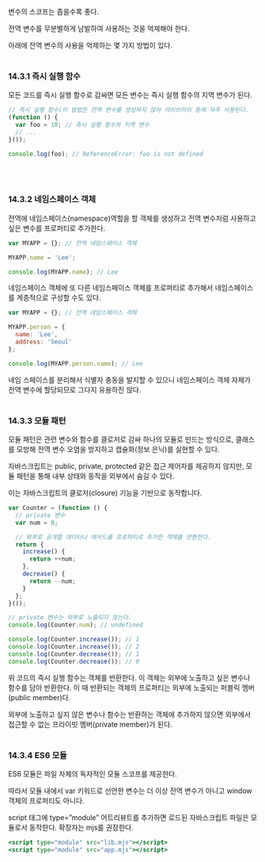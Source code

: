 변수의 스코프는 좁을수록 좋다. 

전역 변수를 무분별하게 남발하여 사용하는 것을 억제해야 한다.

아래에 전역 변수의 사용을 억제하는 몇 가지 방법이 있다.
<br><br>

### 14.3.1 즉시 실행 함수

모든 코드를 즉시 실행 함수로 감싸면 모든 변수는 즉시 실행 함수의 지역 변수가 된다.

```jsx
// 즉시 실행 함수(이 방법은 전역 변수를 생성하지 않아 라이브러리 등에 자주 사용된다.
(function () {
  var foo = 10; // 즉시 실행 함수의 지역 변수
  // ...
}());

console.log(foo); // ReferenceError: foo is not defined
```

<br><br>

### 14.3.2 네임스페이스 객체

전역에 네임스페이스(namespace)역할을 할 객체를 생성하고 전역 변수처럼 사용하고 싶은 변수를 프로퍼티로 추가한다.

```jsx
var MYAPP = {}; // 전역 네임스페이스 객체

MYAPP.name = 'Lee';

console.log(MYAPP.name); // Lee
```

네임스페이스 객체에 또 다른 네임스페이스 객체를 프로퍼티로 추가해서 네임스페이스를 계층적으로 구성할 수도 있다.

```jsx
var MYAPP = {}; // 전역 네임스페이스 객체

MYAPP.person = {
  name: 'Lee',
  address: 'Seoul'
};

console.log(MYAPP.person.name); // Lee
```

네임 스페이스를 분리해서 식별자 충동을 발지할 수 있으니 네임스페이스 객체 자체가 전역 변수에 할당되므로 그다지 유용하진 않다.
<br><br>

### 14.3.3 모듈 패턴

모듈 패턴은 관련 변수와 함수를 클로저로 감싸 하나의 모듈로 만드는 방식으로, 클래스를 모방해 전역 변수 오염을 방지하고 캡슐화(정보 은닉)를 실현할 수 있다. 

자바스크립트는 public, private, protected 같은 접근 제어자를 제공하지 않지만, 모듈 패턴을 통해 내부 상태와 동작을 외부에서 숨길 수 있다. 

이는 자바스크립트의 클로저(closure) 기능을 기반으로 동작합니다.

```jsx
var Counter = (function () {
  // private 변수
  var num = 0;

  // 외부로 공개할 데이터나 메서드를 프로퍼티로 추가한 객체를 반환한다.
  return {
    increase() {
      return ++num;
    },
    decrease() {
      return --num;
    }
  };
}());

// private 변수는 외부로 노출되지 않는다.
console.log(Counter.num); // undefined

console.log(Counter.increase()); // 1
console.log(Counter.increase()); // 2
console.log(Counter.decrease()); // 1
console.log(Counter.decrease()); // 0
```

위 코드의 즉시 실행 함수는 객체를 반환한다. 이 객체는 외부에 노출하고 싶은 변수나 함수를 담아 반환한다. 이 때 반환되는 객체의 프로퍼티는 외부에 노출되는 퍼블릭 멤버(public member)다.

외부에 노출하고 싶지 않은 변수나 함수는 반환하는 객체에 추가하지 않으면 외부에서 접근할 수 없는 프라이빗 멤버(private member)가 된다.
<br><br>

### 14.3.4 ES6 모듈

ES6 모듈은 파일 자체의 독자적인 모듈 스코프를 제공한다.

따라서 모듈 내에서 var 키워드로 선언한 변수는 더 이상 전역 변수가 아니고 window 객체의 프로퍼티도 아니다.

script 태그에 type=”module” 어트리뷰트를 추가하면 로드된 자바스크립트 파일은 모듈로서 동작한다. 확장자는 mjs를 권장한다.

```jsx
<script type="module" src="lib.mjs"></script>
<script type="module" src="app.mjs"></script>
```
